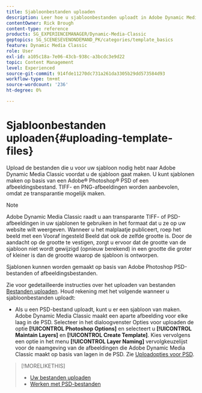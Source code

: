 ```yaml
---
title: Sjabloonbestanden uploaden
description: Leer hoe u sjabloonbestanden uploadt in Adobe Dynamic Media Classic.
contentOwner: Rick Brough
content-type: reference
products: SG_EXPERIENCEMANAGER/Dynamic-Media-Classic
geptopics: SG_SCENESEVENONDEMAND_PK/categories/template_basics
feature: Dynamic Media Classic
role: User
exl-id: a105c18a-7e06-43cb-938c-a3bcdc3e9d22
topic: Content Management
level: Experienced
source-git-commit: 914fde11270dc731a261da3305b29dd573584d93
workflow-type: tm+mt
source-wordcount: '236'
ht-degree: 0%

---
```


# Sjabloonbestanden uploaden{#uploading-template-files}

Upload de bestanden die u voor uw sjabloon nodig hebt naar Adobe Dynamic Media Classic voordat u de sjabloon gaat maken. U kunt sjablonen maken op basis van een Adobe® Photoshop® PSD of een afbeeldingsbestand. TIFF- en PNG-afbeeldingen worden aanbevolen, omdat ze transparantie mogelijk maken.

>[!NOTE]
>
>Adobe Dynamic Media Classic raadt u aan transparante TIFF- of PSD-afbeeldingen in uw sjablonen te gebruiken in het formaat dat u ze op uw website wilt weergeven. Wanneer u het malplaatje publiceert, roep het beeld met een Vooraf ingesteld Beeld dat ook de zelfde grootte is. Door de aandacht op de grootte te vestigen, zorgt u ervoor dat de grootte van de sjabloon niet wordt gewijzigd (opnieuw berekend) in een grootte die groter of kleiner is dan de grootte waarop de sjabloon is ontworpen.

Sjablonen kunnen worden gemaakt op basis van Adobe Photoshop PSD-bestanden of afbeeldingsbestanden.

Zie voor gedetailleerde instructies over het uploaden van bestanden [Bestanden uploaden](uploading-files.md#uploading_files). Houd rekening met het volgende wanneer u sjabloonbestanden uploadt:

* Als u een PSD-bestand uploadt, kunt u er een sjabloon van maken. Adobe Dynamic Media Classic maakt een aparte afbeelding voor elke laag in de PSD. Selecteer in het dialoogvenster Opties voor uploaden de optie **[!UICONTROL Photoshop Options]** en selecteert u **[!UICONTROL Maintain Layers]** en **[!UICONTROL Create Template]**. Kies vervolgens een optie in het menu **[!UICONTROL Layer Naming]** vervolgkeuzelijst voor de naamgeving van de afbeeldingen die Adobe Dynamic Media Classic maakt op basis van lagen in de PSD.
Zie [Uploadopties voor PSD](psd-files.md#psd_upload_options).
<!-- THERE IS NO LONGER AN IMAGE EDITING OPTIONS MENU * If you are uploading images, you can create a mask from its clipping path. This option applies to images created with image-editing applications in which a clipping path was created. In the Upload Job Options dialog box, select Image Editing Options and select the Create Mask From Clipping Path option. 
See [Image editing options at upload](image-editing-options-upload.md#image-editing-options-at-upload). -->

>[!MORELIKETHIS]
>
>* [Uw bestanden uploaden](uploading-files.md#uploading_your_files)
>* [Werken met PSD-bestanden](psd-files.md#working_with_psd_files)
